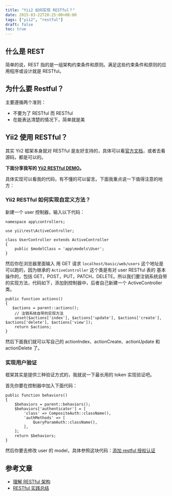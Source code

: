 ```yaml
---
title: "Yii2 如何实现 RESTful？"
date: 2015-03-22T20:25:00+08:00
tags: ["yii2", "restful"] 
draft: false
toc: true
---
```


## 什么是 REST

简单的说，REST 指的是一组架构约束条件和原则。满足这些约束条件和原则的应用程序或设计就是 RESTful。

## 为什么要 Restful？

主要遵循两个准则：

- 不要为了 RESTful 而 RESTful
- 在能表达清楚的情况下，简单就是美

## Yii2 使用 RESTful？

其实 Yii2 框架本身就对 RESTful 是友好支持的，具体可以看[官方文档](http://www.yiiframework.com/doc-2.0/guide-rest-quick-start.html)，或者去看源码，都是可以的。

**下面分享我写的 [Yii2 RESTful DEMO](https://github.com/iiYii/yii2-rest-demo)。**

具体实现可以看我的代码，有不懂的可以留言。下面我重点说一下值得注意的地方：

<!--more-->

### Yii2 RESTful 如何实现自定义方法？


新建一个 user 控制器，输入以下代码：

```
namespace app\controllers;

use yii\rest\ActiveController;

class UserController extends ActiveController
{
    public $modelClass = 'app\models\User';
}
```

然后你在浏览器里面输入 用 GET 请求 `localhost/basic/web/users` 这个地址是可以跑的，因为继承的 `ActiveController` 这个类是有对 user RESTful 表的 基本操作的，包括 GET，POST，PUT，PATCH，DELETE。所以我们要注销系统自带的实现方法，代码如下，添加到控制器中，后者自己新建一个 ActiveController 类。

```
public function actions()
{
   $actions = parent::actions();
    // 注销系统自带的实现方法
    unset($actions['index'], $actions['update'], $actions['create'], $actions['delete'], $actions['view']);
    return $actions;
}
```

然后下面我们就可以写自己的 actionIndex、actionCreate、actionUpdate 和 actionDelete 了。

### 实现用户验证

框架其实是提供三种验证方式的，我就说一下最长用的 token 实现验证吧。

首先你要在控制器中加入下面代码：

```
public function behaviors()
{
    $behaviors = parent::behaviors();
    $behaviors['authenticator'] = [
        'class' => CompositeAuth::className(),
        'authMethods' => [
            QueryParamAuth::className(),
        ],
    ];
    return $behaviors;
}
```

然后你要去修改 user 的 model，具体参照这块代码：[添加 restful 授权认证](https://github.com/iiYii/yii2-rest-demo/commit/02db1711bcaa42040360d50ffcf771626474f5ad)


## 参考文章

- [理解 RESTful 架构](http://www.ruanyifeng.com/blog/2011/09/restful.html)
- [RESTful 实践总结](http://segmentfault.com/blog/cloudmario/1190000000635914)